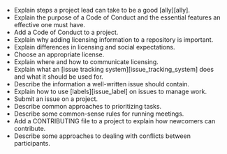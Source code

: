 -   Explain steps a project lead can take to be a good [ally][ally].
-   Explain the purpose of a Code of Conduct and the essential features an effective one must have.
-   Add a Code of Conduct to a project.
-   Explain why adding licensing information to a repository is important.
-   Explain differences in licensing and social expectations.
-   Choose an appropriate license.
-   Explain where and how to communicate licensing.
-   Explain what an [issue tracking system][issue_tracking_system] does and what it should be used for.
-   Describe the information a well-written issue should contain.
-   Explain how to use [labels][issue_label] on issues to manage work.
-   Submit an issue on a project.
-   Describe common approaches to prioritizing tasks.
-   Describe some common-sense rules for running meetings.
-   Add a CONTRIBUTING file to a project to explain how newcomers can contribute.
-   Describe some approaches to dealing with conflicts between participants. 
